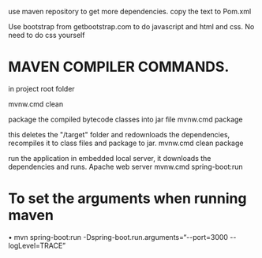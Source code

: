 use maven repository to get more dependencies. copy the text to Pom.xml

Use bootstrap from getbootstrap.com to do javascript and html and css. No need to do css yourself

# MAVEN COMPILER COMMANDS.
in project root folder

mvnw.cmd clean 

package the compiled bytecode classes into jar file
mvnw.cmd package

this deletes the "/target" folder and redownloads the dependencies, recompiles it to class files and package to jar.
mvnw.cmd clean package

run the application in embedded local server, it downloads the dependencies and runs. Apache web server
mvnw.cmd spring-boot:run


# To set the arguments when running maven
• mvn spring-boot:run -Dspring-boot.run.arguments=“--port=3000
<space>--logLevel=TRACE”

